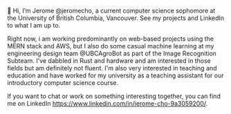 👋 Hi, I’m Jerome @jeromecho, a current computer science sophomore at the University of British Columbia, Vancouver. See my projects and LinkedIn to what I am up to. 

Right now, i am working predominantly on web-based projects using the MERN stack and AWS, but I also do some casual machine learning at my engineering design team @UBCAgroBot as part of the Image Recognition Subteam. I've dabbled in Rust and hardware and am interested in those fields but am definitely not fluent. I'm also very interested in teaching and education and have worked for my university as a teaching assistant for our introductory computer science course. 

If you want to chat or work on something interesting together, you can find me on LinkedIn https://www.linkedin.com/in/jerome-cho-9a3059200/. 

<!---
jeromecho/jeromecho is a ✨ special ✨ repository because its `README.md` (this file) appears on your GitHub profile.
You can click the Preview link to take a look at your changes.
--->
